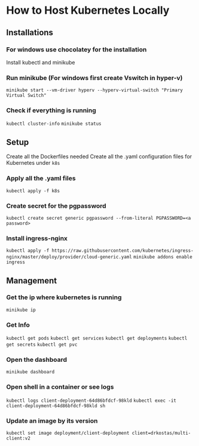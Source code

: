 # How to Host Kubernetes Locally
## Installations
### For windows use chocolatey for the installation
Install kubectl and minikube

### Run minikube (For windows first create Vswitch in hyper-v)
`minikube start --vm-driver hyperv --hyperv-virtual-switch "Primary Virtual Switch"`

### Check if everything is running
`kubectl cluster-info`
`minikube status`


## Setup
Create all the Dockerfiles needed
Create all the .yaml configuration files for Kubernetes under `k8s`

### Apply all the .yaml files
`kubectl apply -f k8s`

### Create secret for the pgpassword
`kubectl create secret generic pgpassword --from-literal PGPASSWORD=<a password>`

### Install ingress-nginx
`kubectl apply -f https://raw.githubusercontent.com/kubernetes/ingress-nginx/master/deploy/provider/cloud-generic.yaml`
`minikube addons enable ingress`


## Management
### Get the ip where kubernetes is running
`minikube ip`

### Get Info
`kubectl get pods`
`kubectl get services`
`kubectl get deployments`
`kubectl get secrets`
`kubectl get pvc`

### Open the dashboard
`minikube dashboard`

### Open shell in a container or see logs
`kubectl logs client-deployment-64d86bfdcf-98kld`
`kubectl exec -it client-deployment-64d86bfdcf-98kld sh `

### Update an image by its version
`kubectl set image deployment/client-deployment client=drkostas/multi-client:v2`